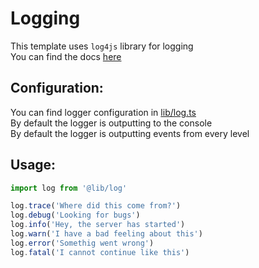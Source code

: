 # Logging

This template uses `log4js` library for logging \
You can find the docs [here](https://log4js-node.github.io/log4js-node/)

## Configuration:
You can find logger configuration in [lib/log.ts](../../src/lib/log.ts) \
By default the logger is outputting to the console \
By default the logger is outputting events from every level


## Usage:

```js
import log from '@lib/log'

log.trace('Where did this come from?')
log.debug('Looking for bugs')
log.info('Hey, the server has started')
log.warn('I have a bad feeling about this')
log.error('Somethig went wrong')
log.fatal('I cannot continue like this')
```

